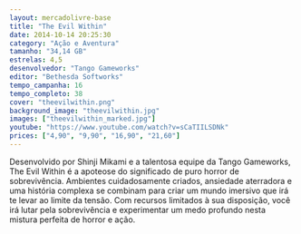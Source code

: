 ```yaml
---
layout: mercadolivre-base
title: "The Evil Within"
date: 2014-10-14 20:25:30
category: "Ação e Aventura"
tamanho: "34,14 GB"
estrelas: 4,5
desenvolvedor: "Tango Gameworks"
editor: "Bethesda Softworks"
tempo_campanha: 16
tempo_completo: 38
cover: "theevilwithin.png"
background_image: "theevilwithin.jpg"
images: ["theevilwithin_marked.jpg"]
youtube: "https://www.youtube.com/watch?v=sCaTIILSDNk"
prices: ["4,90", "9,90", "16,90", "21,60"]
---
```


Desenvolvido por Shinji Mikami e a talentosa equipe da Tango Gameworks, The Evil Within é a apoteose do significado de puro horror de sobrevivência. Ambientes cuidadosamente criados, ansiedade aterradora e uma história complexa se combinam para criar um mundo imersivo que irá te levar ao limite da tensão. Com recursos limitados à sua disposição, você irá lutar pela sobrevivência e experimentar um medo profundo nesta mistura perfeita de horror e ação.
